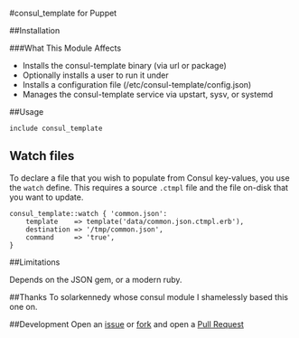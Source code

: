 #consul_template for Puppet

##Installation

###What This Module Affects

* Installs the consul-template binary (via url or package)
* Optionally installs a user to run it under
* Installs a configuration file (/etc/consul-template/config.json)
* Manages the consul-template service via upstart, sysv, or systemd

##Usage

```puppet
include consul_template
```

## Watch files

To declare a file that you wish to populate from Consul key-values, you use the
`watch` define. This requires a source `.ctmpl` file and the file on-disk
that you want to update.

```puppet
consul_template::watch { 'common.json':
    template    => template('data/common.json.ctmpl.erb'),
    destination => '/tmp/common.json',
    command     => 'true',
}
```

##Limitations

Depends on the JSON gem, or a modern ruby.

##Thanks
To solarkennedy whose consul module I shamelessly based this one on.

##Development
Open an [issue](https://github.com/gdhbashton/puppet-consul_template/issues) or 
[fork](https://github.com/gdhbashton/puppet-consul_template/fork) and open a 
[Pull Request](https://github.com/gdhbashton/puppet-consul_template/pulls)

